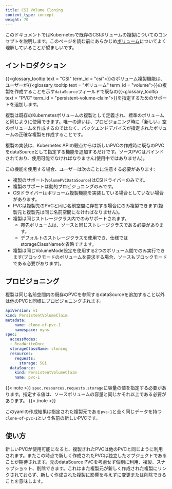 ```yaml
---
title: CSI Volume Cloning
content_type: concept
weight: 70
---
```


<!-- overview -->

このドキュメントではKubernetesで既存のCSIボリュームの複製についてのコンセプトを説明します。このページを読む前にあらかじめ[ボリューム](/ja/docs/concepts/storage/volumes)についてよく理解していることが望ましいです。




<!-- body -->

## イントロダクション

{{<glossary_tooltip text = "CSI" term_id = "csi">}}のボリューム複製機能は、ユーザーが{{<glossary_tooltip text = "ボリューム" term_id = "volume">}}の複製を作成することを示す`dataSource`フィールドで既存の{{<glossary_tooltip text = "PVC" term_id = "persistent-volume-claim">}}を指定するためのサポートを追加します。

複製は既存のKubernetesボリュームの複製として定義され、標準のボリュームと同じように使用できます。唯一の違いは、プロビジョニング時に「新しい」空のボリュームを作成するのではなく、バックエンドデバイスが指定されたボリュームの正確な複製を作成することです。

複製の実装は、Kubernetes APIの観点からは新しいPVCの作成時に既存のPVCをdataSourceとして指定する機能を追加するだけです。ソースPVCはバインドされており、使用可能でなければなりません(使用中ではありません)。

この機能を使用する場合、ユーザーは次のことに注意する必要があります:

* 複製のサポート(`VolumePVCDataSource`)はCSIドライバーのみです。
* 複製のサポートは動的プロビジョニングのみです。
* CSIドライバーはボリューム複製機能を実装している場合としていない場合があります。
* PVCは複製先のPVCと同じ名前空間に存在する場合にのみ複製できます(複製元と複製先は同じ名前空間になければなりません)。
* 複製は同じストレージクラス内でのみサポートされます。
    - 宛先ボリュームは、ソースと同じストレージクラスである必要があります。
    - デフォルトのストレージクラスを使用でき、仕様ではstorageClassNameを省略できます。
* 複製は同じVolumeMode設定を使用する2つのボリューム間でのみ実行できます(ブロックモードのボリュームを要求する場合、ソースもブロックモードである必要があります)。


## プロビジョニング

複製は同じ名前空間内の既存のPVCを参照するdataSourceを追加すること以外は他のPVCと同様にプロビジョニングされます。

```yaml
apiVersion: v1
kind: PersistentVolumeClaim
metadata:
    name: clone-of-pvc-1
    namespace: myns
spec:
  accessModes:
  - ReadWriteOnce
  storageClassName: cloning
  resources:
    requests:
      storage: 5Gi
  dataSource:
    kind: PersistentVolumeClaim
    name: pvc-1
```

{{< note >}}
`spec.resources.requests.storage`に容量の値を指定する必要があります。指定する値は、ソースボリュームの容量と同じかそれ以上である必要があります。
{{< /note >}}

このyamlの作成結果は指定された複製元である`pvc-1`と全く同じデータを持つ`clone-of-pvc-1`という名前の新しいPVCです。

## 使い方

新しいPVCが使用可能になると、複製されたPVCは他のPVCと同じように利用されます。またこの時点で新しく作成されたPVCは独立したオブジェクトであることが期待されます。元のdataSource PVCを考慮せず個別に利用、複製、スナップショット、削除できます。これはまた複製元が新しく作成された複製にリンクされておらず、新しく作成された複製に影響を与えずに変更または削除できることを意味します。


